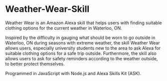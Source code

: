 # Weather-Wear-Skill
Weather Wear is an Amazon Alexa skill that helps users with finding suitable clothing options for the current weather in Waterloo, ON. 

Inspired by the difficulty in gauging what should be worn to go outside in Waterloo, ON during seasons with extreme weather, the skill Weather Wear allows users, especially university students new to the area to ask Alexa for suitable clothing options for a safe trip outside. Furthermore, the skill also allows users to ask for safety reminders according to the weather outside, to better protect themselves.

Programmed in JavaScript with Node.js and Alexa Skills Kit (ASK).
